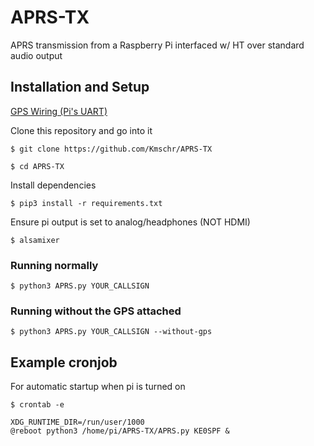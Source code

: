 # APRS-TX
APRS transmission from a Raspberry Pi interfaced w/ HT over standard audio output

## Installation and Setup

[GPS Wiring (Pi's UART)](https://learn.adafruit.com/adafruit-ultimate-gps/circuitpython-parsing)

Clone this repository and go into it

`$ git clone https://github.com/Kmschr/APRS-TX`

`$ cd APRS-TX`

Install dependencies

`$ pip3 install -r requirements.txt`

Ensure pi output is set to analog/headphones (NOT HDMI)

`$ alsamixer`

### Running normally

`$ python3 APRS.py YOUR_CALLSIGN`

### Running without the GPS attached

`$ python3 APRS.py YOUR_CALLSIGN --without-gps`

## Example cronjob

For automatic startup when pi is turned on

`$ crontab -e`

```
XDG_RUNTIME_DIR=/run/user/1000
@reboot python3 /home/pi/APRS-TX/APRS.py KE0SPF &
```
